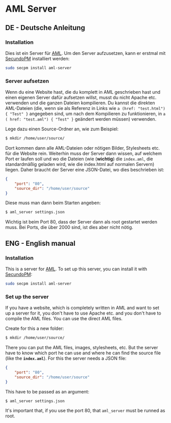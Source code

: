 
# AML Server

## DE - Deutsche Anleitung

### Installation

Dies ist ein Server für [AML](https://github.com/triploit/aml). Um den Server aufzusetzen, kann er erstmal mit [SecundoPM](https://github.com/triploit/secundo-pm) installiert werden:

```bash
sudo secpm install aml-server
```

### Server aufsetzen

Wenn du eine Website hast, die du komplett in AML geschrieben hast und einen eigenen Server dafür aufsetzen willst, musst du nicht Apache etc. verwenden und die ganzen Dateien kompilieren. Du kannst die direkten AML-Dateien (die, wenn sie als Referenz in Links wie `a (href: "test.html") { "Test" }` angegeben sind, um nach dem Kompilieren zu funktionieren, in `a ( href: "test.aml") { "Test" }` geändert werden müssen) verwenden.

Lege dazu einen Source-Ordner an, wie zum Beispiel:

```bash
$ mkdir /home/user/source/
```
Dort kommen dann alle AML-Dateien oder nötigen Bilder, Stylesheets etc. für die Website rein. Weiterhin muss der Server dann wissen, auf welchem Port er laufen soll und wo die Dateien (wie (**wichtig**) die `index.aml`, die standardmäßig geladen wird, wie die index.html auf normalen Servern) liegen.
Daher braucht der Server eine JSON-Datei, wo dies beschrieben ist:

```json
{
	"port": "80",
	"source_dir": "/home/user/source"
}
``` 

Diese muss man dann beim Starten angeben:
```bash
$ aml_server settings.json
```
Wichtig ist beim Port 80, dass der Server dann als root gestartet werden muss. Bei Ports, die über 2000 sind, ist dies aber nicht nötig.

## ENG - English manual
### Installation

This is a server for [AML](https://github.com/triploit/aml). To set up this server, you can install it with [SecundoPM](https://github.com/triploit/secundo-pm):

```bash
sudo secpm install aml-server
```

### Set up the server

If you have a website, which is completely written in AML and want to set up a server for it, you don't have to use Apache etc. and you don't have to compile the AML files. You can use the direct AML files.

Create for this a new folder:

```bash
$ mkdir /home/user/source/
```
There you can put the AML files, images, stylesheets, etc. But the server have to know which port he can use and where he can find the source file (like the **`index.aml`**).
For this the server needs a JSON file:

```json
{
	"port": "80",
	"source_dir": "/home/user/source"
}
``` 

This have to be passed as an argument:

```bash
$ aml_server settings.json
```

It's important that, if you use the port 80, that `aml_server` must be runned as root.
